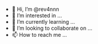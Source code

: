 - 👋 Hi, I’m @rev4nnn
- 👀 I’m interested in ...
- 🌱 I’m currently learning ...
- 💞️ I’m looking to collaborate on ...
- 📫 How to reach me ...

<!---
rev4nnn/rev4nnn is a ✨ special ✨ repository because its `README.md` (this file) appears on your GitHub profile.
You can click the Preview link to take a look at your changes.
--->
